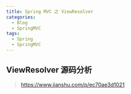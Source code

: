 ```yaml
---
title: Spring MVC 之 ViewResolver
categories:
  - Blog
  - SpringMVC
tags:
  - Spring
  - SpringMVC
---
```


## ViewResolver 源码分析

> https://www.jianshu.com/p/ec70ae3d1021